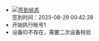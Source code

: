 - [![签到状态](https://github.com/womade/Cloud189-Actions/actions/workflows/main.yml/badge.svg?branch=main)](https://github.com/womade/Cloud189-Actions/actions/workflows/main.yml) <br> 签到时间：2025-08-29 00:42:28
- 开始执行帐号1
- 设备ID不存在，需要二次设备校验
